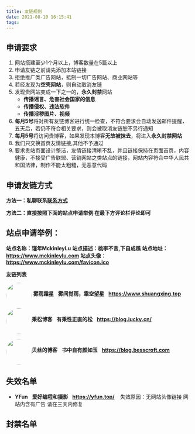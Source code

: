 ```yaml
---
title: 友链规则
date: 2021-08-10 16:15:41
tags:
---
```


## **申请要求**

1. 网站搭建至少1个月以上，博客数量在5篇以上
2. 申请友链之前请先添加本站链接
3. 拒绝推广类广告网站，抵制一切广告网站、商业网站等
4. 若经发现为**空壳网站**，则自动取消友链
5. 发现贵网站变成一下之一的，**永久封禁**网站
   * **传播谣言、危害社会国家的信息**
   * **传播侵权、违法软件**
   * **传播淫秽图片、视频**
6. **每月5号**将对所有友链博客进行统一检查，不符合要求会自动发送邮件提醒，五天后，若仍不符合相关要求，则会被取消友链恕不另行通知
7. **每月5号**将访问贵博客，如果发现本博客**无故被抹去**，将进入**永久封禁网站**
8. 我们只交换首页友情链接,其他不予通过
9. 要求贵站页面设计整洁，友情链接清晰不乱，并且链接保持在页面首页，内容健康，不接受广告联盟、营销网站之类站点的链接，网站内容符合中华人民共和国法律，制作不能太粗糙，无恶意代码

## **申请友链方式**

**方法一：私聊联系[联系方式](https://www.mckinleylu.com/about/)**

**方法二：直接按照下面的站点申请举例  在最下方评论栏评论即可**

## **站点申请举例：**

**站点名称：瑾年MckinleyLu**
**站点描述：桃李不言,下自成蹊**
**站点地址：https://www.mckinleylu.com**
**站点头像：https://www.mckinleylu.com/favicon.ico**

**友链列表**

<img  style = "border-radius:50%;" width="70" height="70"  src="http://marisa-kirisame.gitee.io/phw/Avatar.jpg" align="middle">     **雾雨霜星**  &nbsp; **雾间觉雨，霜空望星**  &nbsp; **https://www.shuangxing.top**
<img  style = "border-radius:50%;" width="70" height="70"  src="https://blog.iucky.cn/favicon-1.ico" align="middle">**秉松博客**  &nbsp;   **有秉性正直的松**   &nbsp;   **https://blog.iucky.cn/** 

<img  style = "border-radius:50%;" width="70" height="70"  src="https://blog.besscroft.com/avatar.png" align="middle">**贝丝的博客**  &nbsp;   **书中自有颜如玉**   &nbsp;   **https://blog.besscroft.com** 

## **失效名单**
* **YFun**     &nbsp;     **爱好编程和摄影**      &nbsp;      **https://yfun.top/**       &nbsp;   失效原因：无网站头像链接  网站内含有广告  请在三天内修复 







## **封禁名单**




